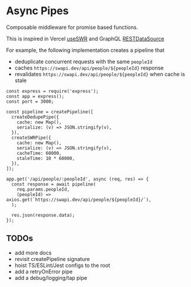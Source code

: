 # Async Pipes

Composable middleware for promise based functions.

This is inspired in Vercel [useSWR](https://swr.vercel.app) and GraphQL [RESTDataSource](https://www.apollographql.com/docs/apollo-server/data/data-sources/#restdatasource-reference)

For example, the following implementation creates a pipeline that
- deduplicate concurrent requests with the same `peopleId`
- caches `https://swapi.dev/api/people/${peopleId}` response
- revalidates `https://swapi.dev/api/people/${peopleId}` when cache is stale

```
const express = require('express');
const app = express();
const port = 3000;

const pipeline = createPipeline([
  createDedupePipe({
    cache: new Map(),
    serialize: (v) => JSON.stringify(v),
  }),
  createSWRPipe({
    cache: new Map(),
    serialize: (v) => JSON.stringify(v),
    cacheTime: 60000,
    staleTime: 10 * 60000,
  }),
]);

app.get('/api/people/:peopleId', async (req, res) => {
  const response = await pipeline(
    req.params.peopleId,
    (peopleId) => axios.get(`https://swapi.dev/api/people/${peopleId}/`),
  );

  res.json(response.data);
});

```


## TODOs

- add more docs
- revisit createPipeline signature
- hoist TS/ESLint/Jest configs to the root
- add a retryOnError pipe
- add a debug/logging/tap pipe
